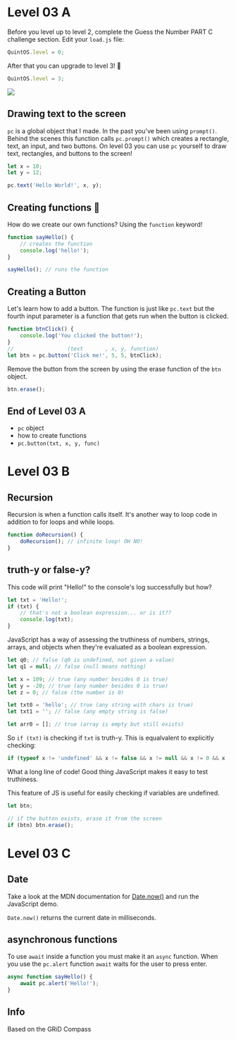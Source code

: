 # Level 03 A

Before you level up to level 2, complete the Guess the Number PART C challenge section. Edit your `load.js` file:

```js
QuintOS.level = 0;
```

After that you can upgrade to level 3! 🥳

```js
QuintOS.level = 3;
```

![](https://elasticbeanstalk-us-east-2-651921832906.s3.us-east-2.amazonaws.com/QuintOS/bootScreen3.jpg)

## Drawing text to the screen

`pc` is a global object that I made. In the past you've been using `prompt()`. Behind the scenes this function calls `pc.prompt()` which creates a rectangle, text, an input, and two buttons. On level 03 you can use `pc` yourself to draw text, rectangles, and buttons to the screen!

```js
let x = 10;
let y = 12;

pc.text('Hello World!', x, y);
```

## Creating functions 👷

How do we create our own functions? Using the `function` keyword!

```js
function sayHello() {
	// creates the function
	console.log('hello!');
}

sayHello(); // runs the function
```

## Creating a Button

Let's learn how to add a button. The function is just like `pc.text` but the fourth input parameter is a function that gets run when the button is clicked.

```js
function btnClick() {
	console.log('You clicked the button!');
}
//                 (text       , x, y, function)
let btn = pc.button('Click me!', 5, 5, btnClick);
```

Remove the button from the screen by using the erase function of the `btn` object.

```js
btn.erase();
```

## End of Level 03 A

- `pc` object
- how to create functions
- `pc.button(txt, x, y, func)`

# Level 03 B

## Recursion

Recursion is when a function calls itself. It's another way to loop code in addition to for loops and while loops.

```js
function doRecursion() {
	doRecursion(); // infinite loop! OH NO!
}
```

## truth-y or false-y?

This code will print "Hello!" to the console's log successfully but how?

```js
let txt = 'Hello!';
if (txt) {
	// that's not a boolean expression... or is it??
	console.log(txt);
}
```

JavaScript has a way of assessing the truthiness of numbers, strings, arrays, and objects when they're evaluated as a boolean expression.

```js
let q0; // false (q0 is undefined, not given a value)
let q1 = null; // false (null means nothing)

let x = 109; // true (any number besides 0 is true)
let y = -20; // true (any number besides 0 is true)
let z = 0; // false (the number is 0)

let txt0 = 'hello'; // true (any string with chars is true)
let txt1 = ''; // false (any empty string is false)

let arr0 = []; // true (array is empty but still exists)
```

So `if (txt)` is checking if `txt` is truth-y. This is equalvalent to explicitly checking:

```js
if (typeof x != 'undefined' && x != false && x != null && x != 0 && x != '')
```

What a long line of code! Good thing JavaScript makes it easy to test truthiness.

This feature of JS is useful for easily checking if variables are undefined.

```js
let btn;

// if the button exists, erase it from the screen
if (btn) btn.erase();
```

# Level 03 C

## Date

Take a look at the MDN documentation for [Date.now()](https://developer.mozilla.org/en-US/docs/Web/JavaScript/Reference/Global_Objects/Date/now) and run the JavaScript demo.

`Date.now()` returns the current date in milliseconds.

## asynchronous functions

To use `await` inside a function you must make it an `async` function. When you use the `pc.alert` function `await` waits for the user to press enter.

```js
async function sayHello() {
	await pc.alert('Hello!');
}
```

## Info

Based on the GRiD Compass
